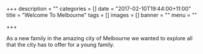 +++
description = ""
categories = []
date = "2017-02-10T19:44:00+11:00"
title = "Welcome To Melbourne"
tags = []
images = []
banner = ""
menu = ""

+++

As a new family in the amazing city of Melbourne we wanted to explore all that the city has to offer for a young family.